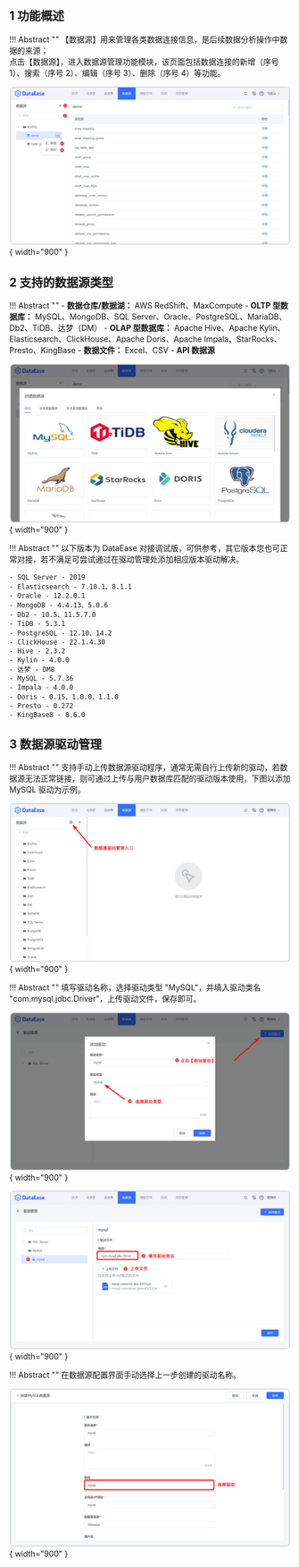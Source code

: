 ## 1 功能概述

!!! Abstract ""
    【数据源】用来管理各类数据连接信息，是后续数据分析操作中数据的来源；  
    点击【数据源】，进入数据源管理功能模块，该页面包括数据连接的新增（序号 1）、搜索（序号 2）、编辑（序号 3）、删除（序号 4）等功能。

![数据源](../img/datasource_configuration/数据源管理页面.png){ width="900" }

## 2 支持的数据源类型

!!! Abstract ""
    - **数据仓库/数据湖：** AWS RedShift、MaxCompute
    - **OLTP 型数据库：** MySQL、MongoDB、SQL Server、Oracle、PostgreSQL、MariaDB、Db2、TiDB、达梦（DM）
    - **OLAP 型数据库：** Apache Hive、Apache Kylin、Elasticsearch、ClickHouse、Apache Doris、Apache Impala、StarRocks、Presto、KingBase
    - **数据文件：** Excel、CSV
    - **API 数据源**

![支持的数据源类型](../img/datasource_configuration/支持的数据源类型.png){ width="900" }

!!! Abstract ""
    以下版本为 DataEase 对接调试版，可供参考，其它版本您也可正常对接，若不满足可尝试通过在驱动管理处添加相应版本驱动解决。

    - SQL Server - 2019
    - Elasticsearch - 7.10.1、8.1.1
    - Oracle - 12.2.0.1
    - MongoDB - 4.4.13、5.0.6
    - Db2 - 10.5、11.5.7.0
    - TiDB - 5.3.1
    - PostgreSQL - 12.10、14.2
    - ClickHouse - 22.1.4.30
    - Hive - 2.3.2
    - Kylin - 4.0.0
    - 达梦 - DM8
    - MySQL - 5.7.36
    - Impala - 4.0.0
    - Doris - 0.15、1.0.0、1.1.0
    - Presto - 0.272
    - KingBase8 - 8.6.0

## 3 数据源驱动管理

!!! Abstract ""
    支持手动上传数据源驱动程序，通常无需自行上传新的驱动，若数据源无法正常链接，则可通过上传与用户数据库匹配的驱动版本使用，下图以添加 MySQL 驱动为示例。

![数据源驱动管理入口](../img/datasource_configuration/数据源驱动管理入口.png){ width="900" }

!!! Abstract ""
    填写驱动名称，选择驱动类型 "MySQL"，并填入驱动类名 "com.mysql.jdbc.Driver"，上传驱动文件，保存即可。

![数据源管理_添加驱动](../img/datasource_configuration/数据源管理_添加驱动.png){ width="900" }

![上传驱动](../img/datasource_configuration/上传驱动.png){ width="900" }

!!! Abstract ""
    在数据源配置界面手动选择上一步创建的驱动名称。

![选择上传的驱动](../img/datasource_configuration/选择上传的驱动.png){ width="900" }